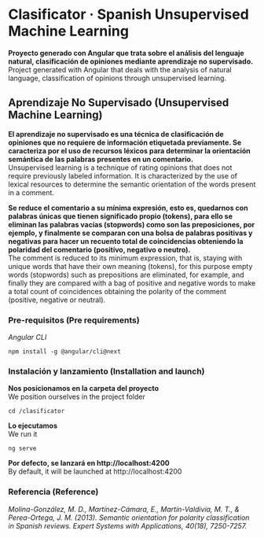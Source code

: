 # Clasificator · Spanish Unsupervised Machine Learning

**Proyecto generado con Angular que trata sobre el análisis del lenguaje natural, clasificación de opiniones mediante aprendizaje no supervisado.**<br />
Project generated with Angular that deals with the analysis of natural language, classification of opinions through unsupervised learning.

## Aprendizaje No Supervisado (Unsupervised Machine Learning)

**El aprendizaje no supervisado es una técnica de clasificación de opiniones que no requiere de información etiquetada previamente. Se caracteriza por el uso de recursos léxicos para determinar la orientación semántica de las palabras presentes en un comentario.**<br />
Unsupervised learning is a technique of rating opinions that does not require previously labeled information. It is characterized by the use of lexical resources to determine the semantic orientation of the words present in a comment.

**Se reduce el comentario a su mínima expresión, esto es, quedarnos con palabras únicas que tienen significado propio (tokens), para ello se eliminan las palabras vacías (stopwords) como son las preposiciones, por ejemplo, y finalmente se comparan con una bolsa de palabras positivas y negativas para hacer un recuento total de coincidencias obteniendo la polaridad del comentario (positivo, negativo o neutro).**<br />
The comment is reduced to its minimum expression, that is, staying with unique words that have their own meaning (tokens), for this purpose empty words (stopwords) such as prepositions are eliminated, for example, and finally they are compared with a bag of positive and negative words to make a total count of coincidences obtaining the polarity of the comment (positive, negative or neutral).

### Pre-requisitos (Pre requirements)

_Angular CLI_

```
npm install -g @angular/cli@next
```
### Instalación y lanzamiento (Installation and launch)

**Nos posicionamos en la carpeta del proyecto**<br />
We position ourselves in the project folder

```
cd /clasificator
```

**Lo ejecutamos**<br />
We run it 

```
ng serve
```

**Por defecto, se lanzará en http://localhost:4200**<br />
By default, it will be launched at http://localhost:4200

### Referencia (Reference)

_Molina-González, M. D., Martínez-Cámara, E., Martín-Valdivia, M. T., & Perea-Ortega, J. M. (2013). Semantic orientation for polarity classification in Spanish reviews. Expert Systems with Applications, 40(18), 7250-7257._

